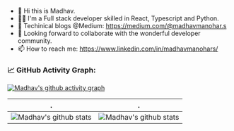 - 👋 Hi this is Madhav.
- 👨‍💻 I'm a Full stack developer skilled in React, Typescript and Python.
- 📝 Techinical blogs @Medium: https://medium.com/@madhavmanohar.s
- 👯 Looking forward to collaborate with the wonderful developer community.
- 📫 How to reach me: https://www.linkedin.com/in/madhavmanohars/





<!--   GitHub stats graph -->
### 📈 GitHub Activity Graph:
[![Madhav's github activity graph](https://github-readme-activity-graph.cyclic.app/graph?username=madhavms&theme=github-compact)](https://github.com/madhavms/github-readme-activity-graph)

| .                                                                                                                                       | .                                                                                                                         |
|-----------------------------------------------------------------------------------------------------------------------------------------|---------------------------------------------------------------------------------------------------------------------------|
| ![Madhav's github stats](https://github-readme-stats.vercel.app/api?username=madhavms&show_icons=true&theme=radical&include_all_commits=true)| ![Madhav's github stats](https://github-readme-streak-stats.herokuapp.com/?user=madhavms) |


